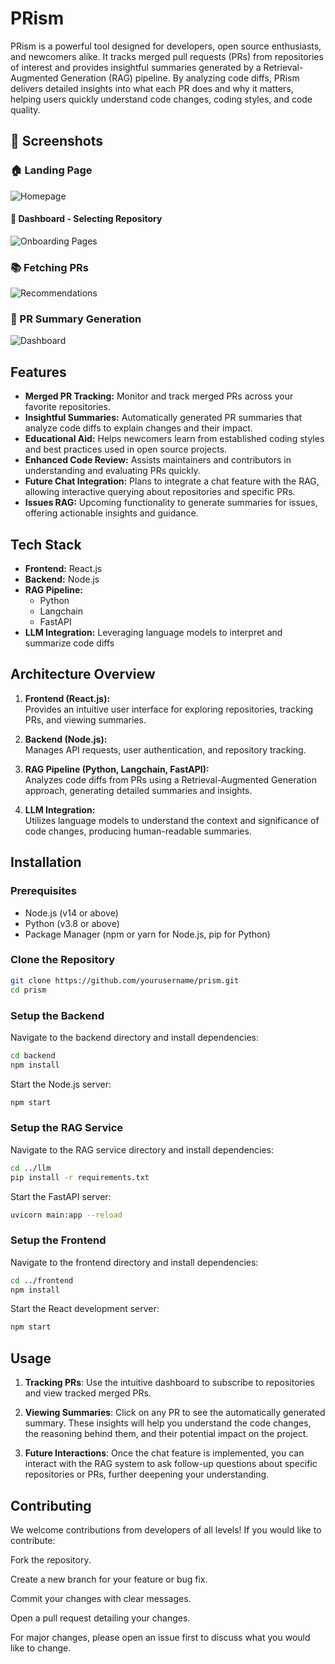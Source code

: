 # PRism

PRism is a powerful tool designed for developers, open source enthusiasts, and newcomers alike. It tracks merged pull requests (PRs) from repositories of interest and provides insightful summaries generated by a Retrieval-Augmented Generation (RAG) pipeline. By analyzing code diffs, PRism delivers detailed insights into what each PR does and why it matters, helping users quickly understand code changes, coding styles, and code quality.

## 📸 Screenshots

### 🏠 Landing Page

![Homepage](https://raw.githubusercontent.com/Sambodhi-Roy/PRism/main/demos/Landing.png)

#### 📖 Dashboard - Selecting Repository

![Onboarding Pages](https://raw.githubusercontent.com/Sambodhi-Roy/PRism/main/demos/Select-Repo.png)

### 📚 Fetching PRs

![Recommendations](https://raw.githubusercontent.com/Sambodhi-Roy/PRism/main/demos/PRs-fetch.png)

### 👥 PR Summary Generation

![Dashboard](https://raw.githubusercontent.com/Sambodhi-Roy/PRism/main/demos/Summary-generated.png)

## Features

- **Merged PR Tracking:** Monitor and track merged PRs across your favorite repositories.
- **Insightful Summaries:** Automatically generated PR summaries that analyze code diffs to explain changes and their impact.
- **Educational Aid:** Helps newcomers learn from established coding styles and best practices used in open source projects.
- **Enhanced Code Review:** Assists maintainers and contributors in understanding and evaluating PRs quickly.
- **Future Chat Integration:** Plans to integrate a chat feature with the RAG, allowing interactive querying about repositories and specific PRs.
- **Issues RAG:** Upcoming functionality to generate summaries for issues, offering actionable insights and guidance.

## Tech Stack

- **Frontend:** React.js
- **Backend:** Node.js
- **RAG Pipeline:**
  - Python
  - Langchain
  - FastAPI
- **LLM Integration:** Leveraging language models to interpret and summarize code diffs

## Architecture Overview

1. **Frontend (React.js):**  
   Provides an intuitive user interface for exploring repositories, tracking PRs, and viewing summaries.

2. **Backend (Node.js):**  
   Manages API requests, user authentication, and repository tracking.

3. **RAG Pipeline (Python, Langchain, FastAPI):**  
   Analyzes code diffs from PRs using a Retrieval-Augmented Generation approach, generating detailed summaries and insights.

4. **LLM Integration:**  
   Utilizes language models to understand the context and significance of code changes, producing human-readable summaries.

## Installation

### Prerequisites

- Node.js (v14 or above)
- Python (v3.8 or above)
- Package Manager (npm or yarn for Node.js, pip for Python)

### Clone the Repository

```bash
git clone https://github.com/yourusername/prism.git
cd prism
```

### Setup the Backend

Navigate to the backend directory and install dependencies:

```bash
cd backend
npm install
```

Start the Node.js server:

```bash
npm start
```

### Setup the RAG Service

Navigate to the RAG service directory and install dependencies:

```bash
cd ../llm
pip install -r requirements.txt
```

Start the FastAPI server:

```bash
uvicorn main:app --reload
```

### Setup the Frontend

Navigate to the frontend directory and install dependencies:

```bash
cd ../frontend
npm install
```

Start the React development server:

```bash
npm start
```

## Usage

1. **Tracking PRs**:
   Use the intuitive dashboard to subscribe to repositories and view tracked merged PRs.

2. **Viewing Summaries**:
   Click on any PR to see the automatically generated summary. These insights will help you understand the code changes, the reasoning behind them, and their potential impact on the project.

3. **Future Interactions**:
   Once the chat feature is implemented, you can interact with the RAG system to ask follow-up questions about specific repositories or PRs, further deepening your understanding.

## Contributing

We welcome contributions from developers of all levels! If you would like to contribute:

Fork the repository.

Create a new branch for your feature or bug fix.

Commit your changes with clear messages.

Open a pull request detailing your changes.

For major changes, please open an issue first to discuss what you would like to change.
